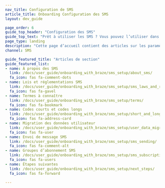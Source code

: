 ```yaml
---
nav_title: Configuration de SMS
article_title: Onboarding Configuration des SMS
layout: dev_guide

page_order: 6
guide_top_header: "Configuration des SMS"
guide_top_text: "Prêt à utiliser les SMS ? Vous pouvez l’utiliser dans nos campagnes ou outils Canvas. Mais en premier lieu, vous devez probablement vous préparer et apprendre à connaître les SMS avec Braze."
page_type: landing
description: "Cette page d’accueil contient des articles sur les paramètres des SMS. Vous trouverez ici des ressources sur l’élaboration de messages SMS, les lois et réglementations SMS, les termes à connaître, etc."
channel: SMS

guide_featured_title: "Articles de section"
guide_featured_list:
- name: À propos des SMS
  link: /docs/user_guide/onboarding_with_braze/sms_setup/about_sms/
  fa_icon: fas fa-comment-dots
- name: Lois et réglementations SMS
  link: /docs/user_guide/onboarding_with_braze/sms_setup/sms_laws_and_regulations/
  fa_icon: fas fa-gavel
- name: Termes à connaître
  link: /docs/user_guide/onboarding_with_braze/sms_setup/terms/
  fa_icon: fas fa-bookmark
- name: Codes courts et codes longs
  link: /docs/user_guide/onboarding_with_braze/sms_setup/short_and_long_codes/
  fa_icon: fas fa-address-card
- name: Migration des données utilisateur
  link: /docs/user_guide/onboarding_with_braze/sms_setup/user_data_migration/
  fa_icon: fas fa-user
- name: Envoi de message SMS
  link: /docs/user_guide/onboarding_with_braze/sms_setup/sms_sending/
  fa_icon: fas fa-comment-alt
- name: Groupes d’abonnement SMS
  link: /docs/user_guide/onboarding_with_braze/sms_setup/sms_subscription_groups/
  fa_icon: fas fa-users
- name: Étapes suivantes
  link: /docs/user_guide/onboarding_with_braze/sms_setup/next_steps/
  fa_icon: fas fa-forward
  
---
```

<br>



